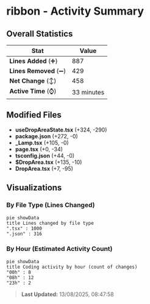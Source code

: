 # ribbon - Activity Summary 

## Overall Statistics

| Stat                   | Value                                                             |
| ---------------------- | ----------------------------------------------------------------- |
| **Lines Added** (➕)   | 887                                          |
| **Lines Removed** (➖) | 429                                        |
| **Net Change** (↕)    | 458                |
| **Active Time** (⌚)   | 33 minutes |


## Modified Files
- **useDropAreaState.tsx** (+324, -290)
- **package.json** (+272, -0)
- **_Lamp.tsx** (+105, -0)
- **page.tsx** (+0, -34)
- **tsconfig.json** (+44, -0)
- **$DropArea.tsx** (+135, -10)
- **DropArea.tsx** (+7, -95)

## Visualizations

### By File Type (Lines Changed)

```mermaid
pie showData
title Lines changed by file type
".tsx" : 1000
".json" : 316
```

### By Hour (Estimated Activity Count)

```mermaid
pie showData
title Coding activity by hour (count of changes)
"00h" : 8
"08h" : 12
"23h" : 2
```


> **Last Updated:** 13/08/2025, 08:47:58